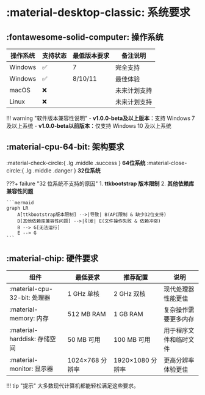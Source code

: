 # :material-desktop-classic: 系统要求

## :fontawesome-solid-computer: 操作系统

| 操作系统       | 支持状态 | 最低版本要求       | 备注说明              |
|----------------|----------|--------------------|-----------------------|
| Windows        | ✅       | 7                  | 完全支持              |
| Windows        | ✅       | 8/10/11            | 最佳体验              |
| macOS          | ❌       |                    | 未来计划支持          |
| Linux          | ❌       |                    | 未来计划支持          |

!!! warning "软件版本兼容性说明"
    - **v1.0.0-beta及以上版本**：支持 Windows 7 及以上系统
    - **v1.0.0-beta以前版本**：仅支持 Windows 10 及以上系统

## :material-cpu-64-bit: 架构要求

:material-check-circle:{ .lg .middle .success } __64位系统__  :material-close-circle:{ .lg .middle .danger } __32位系统__  

???+ failure "32 位系统不支持的原因"
    1. **ttkbootstrap 版本限制**
    2. **其他依赖库兼容性问题**

    ```mermaid
    graph LR
        A[ttkbootstrap版本限制] -->|导致| B(API限制 & 缺少32位支持)
        D[其他依赖库兼容性问题] -->|引发| E(文件操作失败 & 依赖冲突)
        B --> G[无法运行]
        E --> G
    ```

## :material-chip: 硬件要求

| 组件       | 最低要求       | 推荐配置       | 说明                     |
|------------|----------------|----------------|--------------------------|
| :material-cpu-32-bit: 处理器 | 1 GHz 单核     | 2 GHz 双核     | 现代处理器性能更佳       |
| :material-memory: 内存      | 512 MB RAM     | 1 GB RAM       | 复杂操作需要更多内存     |
| :material-harddisk: 存储空间 | 50 MB 可用     | 100 MB 可用    | 用于程序文件和临时文件   |
| :material-monitor: 显示器    | 1024×768 分辨率 | 1920×1080 分辨率 | 更高分辨率体验更佳       |

!!! tip "提示"
    大多数现代计算机都能轻松满足这些要求。
